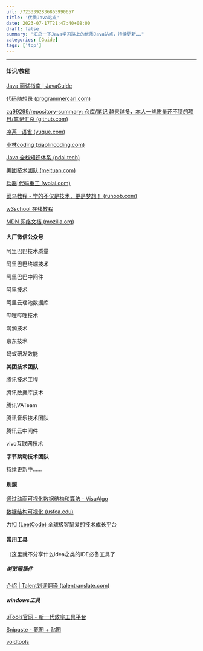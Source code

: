 ```yaml
---
url: /7233392836865990657
title: '优质Java站点'
date: 2023-07-17T21:47:40+08:00
draft: false
summary: "汇总一下Java学习路上的优质Java站点，持续更新……"
categories: [Guide]
tags: ['top']
---
```


<hr>

#### 知识/教程

[Java 面试指南 | JavaGuide](https://javaguide.cn/)

[代码随想录 (programmercarl.com)](https://www.programmercarl.com/)

[zq99299/repository-summary: 仓库/笔记 越来越多，本人一些质量还不错的项目/笔记汇总 (github.com)](https://github.com/zq99299/repository-summary?tab=readme-ov-file)

[凉茶 · 语雀 (yuque.com)](https://www.yuque.com/mrcode.cn)

[小林coding (xiaolincoding.com)](https://xiaolincoding.com/)

[Java 全栈知识体系 (pdai.tech)](https://pdai.tech/)

[美团技术团队 (meituan.com)](https://tech.meituan.com/)

[兵器|代码重工 (wolai.com)](https://www.wolai.com/nnRjHcUSv2mrRbFKZUpBMS)

[菜鸟教程 - 学的不仅是技术，更是梦想！ (runoob.com)](https://www.runoob.com/)

[w3school 在线教程](https://www.w3school.com.cn/)

[MDN 网络文档 (mozilla.org)](https://developer.mozilla.org/zh-CN/)

#### 大厂微信公众号

阿里巴巴技术质量

阿里巴巴终端技术

阿里巴巴中间件

阿里技术

阿里云瑶池数据库

哔哩哔哩技术

滴滴技术

京东技术

蚂蚁研发效能

**美团技术团队**

腾讯技术工程

腾讯数据库技术

腾讯VATeam

腾讯音乐技术团队

腾讯云中间件

vivo互联网技术

**字节跳动技术团队**

持续更新中……

#### 刷题

[通过动画可视化数据结构和算法 - VisuAlgo](https://visualgo.net/zh)

[数据结构可视化 (usfca.edu)](https://www.cs.usfca.edu/~galles/visualization/Algorithms.html)

[力扣 (LeetCode) 全球极客挚爱的技术成长平台](https://leetcode.cn/)

#### 常用工具

（这里就不分享什么idea之类的IDE必备工具了

##### 浏览器插件

[介绍 | Talent划词翻译 (talentranslate.com)](https://docs.talentranslate.com/)

##### windows工具

[uTools官网 - 新一代效率工具平台](https://u.tools/)

[Snipaste - 截图 + 贴图](https://zh.snipaste.com/)

[voidtools](https://www.voidtools.com/zh-cn/)

